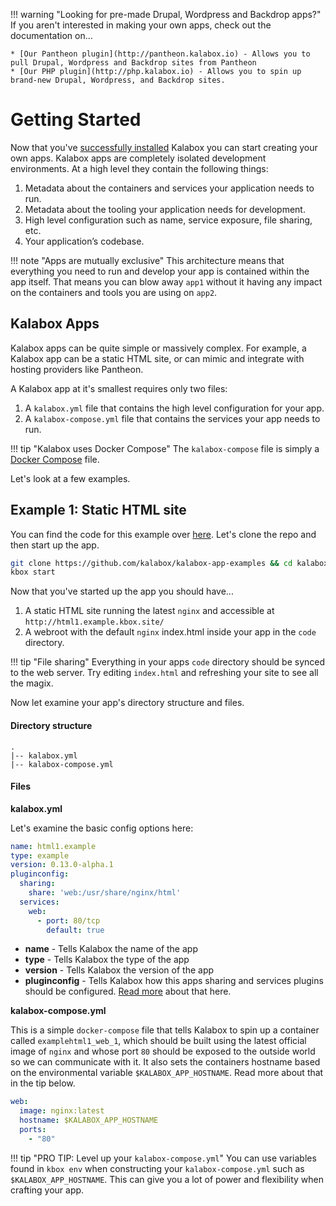 !!! warning "Looking for pre-made Drupal, Wordpress and Backdrop apps?"
    If you aren't interested in making your own apps, check out the documentation on...

    * [Our Pantheon plugin](http://pantheon.kalabox.io) - Allows you to pull Drupal, Wordpress and Backdrop sites from Pantheon
    * [Our PHP plugin](http://php.kalabox.io) - Allows you to spin up brand-new Drupal, Wordpress, and Backdrop sites.

Getting Started
===============

Now that you've [successfully installed](./install.md) Kalabox you can start creating your own apps. Kalabox apps are completely isolated development environments. At a high level they contain the following things:

  1. Metadata about the containers and services your application needs to run.
  2. Metadata about the tooling your application needs for development.
  3. High level configuration such as name, service exposure, file sharing, etc.
  4. Your application’s codebase.

!!! note "Apps are mutually exclusive"
    This architecture means that everything you need to run and develop your app is contained within the app itself. That means you can blow away `app1` without it having any impact on the containers and tools you are using on `app2`.

Kalabox Apps
------------

Kalabox apps can be quite simple or massively complex. For example, a Kalabox app can be a static HTML site, or can mimic and integrate with hosting providers like Pantheon.

A Kalabox app at it's smallest requires only two files:

  1. A `kalabox.yml` file that contains the high level configuration for your app.
  2. A `kalabox-compose.yml` file that contains the services your app needs to run.

!!! tip "Kalabox uses Docker Compose"
    The `kalabox-compose` file is simply a [Docker Compose](https://docs.docker.com/compose/compose-file/) file.

Let's look at a few examples.

Example 1: Static HTML site
---------------------------

You can find the code for this example over [here](https://github.com/kalabox/kalabox-app-examples/tree/master/html1). Let's clone the repo and then start up the app.

```bash
git clone https://github.com/kalabox/kalabox-app-examples && cd kalabox-app-examples/html1
kbox start
```

Now that you've started up the app you should have...

  1. A static HTML site running the latest `nginx` and accessible at `http://html1.example.kbox.site/`
  2. A webroot with the default `nginx` index.html inside your app in the `code` directory.

!!! tip "File sharing"
    Everything in your apps `code` directory should be synced to the web server. Try editing `index.html` and refreshing your site to see all the magix.

Now let examine your app's directory structure and files.

#### Directory structure

```
.
|-- kalabox.yml
|-- kalabox-compose.yml
```

#### Files

**kalabox.yml**

Let's examine the basic config options here:

```yaml
name: html1.example
type: example
version: 0.13.0-alpha.1
pluginconfig:
  sharing:
    share: 'web:/usr/share/nginx/html'
  services:
    web:
      - port: 80/tcp
        default: true
```

* **name** - Tells Kalabox the name of the app
* **type** - Tells Kalabox the type of the app
* **version** - Tells Kalabox the version of the app
* **pluginconfig** - Tells Kalabox how this apps sharing and services plugins should be configured. [Read more](./config.md) about that here.

**kalabox-compose.yml**

This is a simple `docker-compose` file that tells Kalabox to spin up a container called `examplehtml1_web_1`, which should be built using the latest official image of `nginx` and whose port `80` should be exposed to the outside world so we can communicate with it. It also sets the containers hostname based on the environmental variable `$KALABOX_APP_HOSTNAME`. Read more about that in the tip below.

```yaml
web:
  image: nginx:latest
  hostname: $KALABOX_APP_HOSTNAME
  ports:
    - "80"
```

!!! tip "PRO TIP: Level up your `kalabox-compose.yml`"
    You can use variables found in `kbox env` when constructing your `kalabox-compose.yml` such as `$KALABOX_APP_HOSTNAME`. This can give you a lot of power and flexibility when crafting your app.


